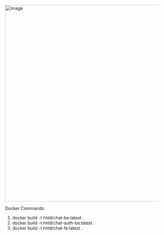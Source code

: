 <img width="646" alt="image" src="https://github.com/user-attachments/assets/109f9f13-21cc-4594-97c7-336c23fa54c8" />

Docker Commands:

1. docker build -t hhld/chat-be:latest .
2. docker build -t hhld/chat-auth-be:latest .
3. docker build -t hhld/chat-fe:latest .
